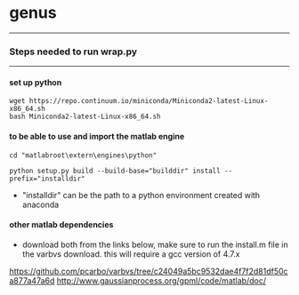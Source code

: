 # genus


*************************** 
### Steps needed to run wrap.py
***************************

#### set up python

    wget https://repo.continuum.io/miniconda/Miniconda2-latest-Linux-x86_64.sh
    bash Miniconda2-latest-Linux-x86_64.sh
    


#### to be able to use and import the matlab engine

    cd "matlabroot\extern\engines\python"

    python setup.py build --build-base="builddir" install --prefix="installdir"

* "installdir" can be the path to a python environment created with anaconda



#### other matlab dependencies

* download both from the links below, make sure to run the install.m file in the varbvs download. this will require a gcc version of 4.7.x

https://github.com/pcarbo/varbvs/tree/c24049a5bc9532dae4f7f2d81df50ca877a47a6d
http://www.gaussianprocess.org/gpml/code/matlab/doc/



